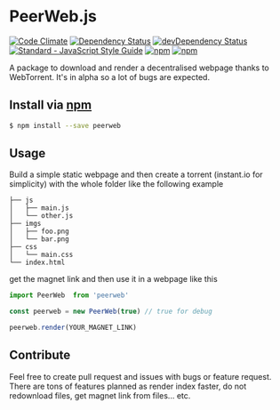 # PeerWeb.js

[![Code Climate](https://codeclimate.com/github/Yhozen/peerweb.js/badges/gpa.svg?style=flat-square)](https://codeclimate.com/github/Yhozen/peerweb.js)
[![Dependency Status](https://david-dm.org/Yhozen/peerweb.js.svg?style=flat-square)](https://david-dm.org/Yhozen/peerweb.js)
[![devDependency Status](https://david-dm.org/Yhozen/peerweb.js/dev-status.svg?style=flat-square)](https://david-dm.org/Yhozen/peerweb.js#info=devDependencies)
 [![Standard - JavaScript Style Guide](https://img.shields.io/badge/code_style-standard-brightgreen.svg?style=flat-square)](https://standardjs.com)
 [![npm](https://img.shields.io/npm/l/peerweb.svg?style=flat-square)](https://npmjs.com/package/peerweb)
[![npm](https://img.shields.io/npm/dm/peerweb.svg?style=flat-square)](https://npmjs.com/package/peerweb)

A package to download and render a decentralised webpage thanks to WebTorrent. It's in alpha so a lot of bugs are expected.

## Install via [npm](https://npmjs.com)

```sh
$ npm install --save peerweb
```

## Usage
Build a simple static webpage and then create a torrent (instant.io for simplicity) with the whole folder like the following example
```
├── js
│   ├── main.js
│   └── other.js
├── imgs
│   ├── foo.png
│   └── bar.png
├── css
│   └── main.css
└── index.html
```
get the magnet link and then use it in a webpage like this
```js
import PeerWeb  from 'peerweb'

const peerweb = new PeerWeb(true) // true for debug

peerweb.render(YOUR_MAGNET_LINK)
```
## Contribute

Feel free to create pull request and issues with bugs or feature request. There are tons of features planned as render index faster, do not redownload files, get magnet link from files... etc. 
